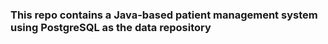 ### This repo contains a Java-based patient management system using PostgreSQL as the data repository
